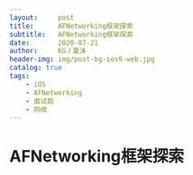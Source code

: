 ```yaml
---
layout:     post
title:      AFNetworking框架探索
subtitle:   AFNetworking框架探索
date:       2020-07-21
author:     KG丿夏沫
header-img: img/post-bg-ios9-web.jpg
catalog: true
tags:
    - iOS
    - AFNetworking
    - 面试题
    - 网络
---
```


# AFNetworking框架探索

